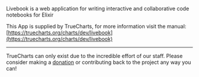Livebook is a web application for writing interactive and collaborative code notebooks for Elixir

This App is supplied by TrueCharts, for more information visit the manual: [https://truecharts.org/charts/dev/livebook](https://truecharts.org/charts/dev/livebook)

---

TrueCharts can only exist due to the incredible effort of our staff.
Please consider making a [donation](https://truecharts.org/sponsor) or contributing back to the project any way you can!
